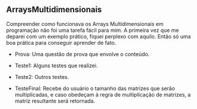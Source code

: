 ## ArraysMultidimensionais

Compreender como funcionava os Arrays Multidimensionais em programação não foi uma tarefa fácil para mim. A primeira vez que me deparei com um exemplo prático, fiquei perplexo com aquilo. Então só uma boa prática para conseguir aprender de fato.

* Prova: Uma questão de prova que envolve o conteúdo. <br>

* Teste1: Alguns testes que realizei. <br>

* Teste2: Outros testes. <br>

* TesteFinal: Recebe do usuário o tamanho das matrizes que serão multiplicadas, e caso obedeçam à regra de multiplicação de matrizes, a matriz resultante será retornada.


